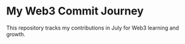 # My Web3 Commit Journey

This repository tracks my contributions in July for Web3 learning and growth.
